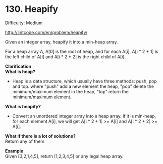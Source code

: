# 130. Heapify

Difficulty: Medium

http://lintcode.com/en/problem/heapify/

Given an integer array, heapify it into a min-heap array.

For a heap array A, A[0] is the root of heap, and for each A[i], A[i * 2 + 1] is the left child of A[i] and A[i * 2 + 2] is the right child of A[i].

**Clarification**  
**What is heap?**  

* Heap is a data structure, which usually have three methods: push, pop and top. where "push" add a new element the heap, "pop" delete the minimum/maximum element in the heap, "top" return the minimum/maximum element.

**What is heapify?**  
* Convert an unordered integer array into a heap array. If it is min-heap, for each element A[i], we will get A[i * 2 + 1] >= A[i] and A[i * 2 + 2] >= A[i].

**What if there is a lot of solutions?**  
Return any of them.

**Example**  
Given [3,2,1,4,5], return [1,2,3,4,5] or any legal heap array.
